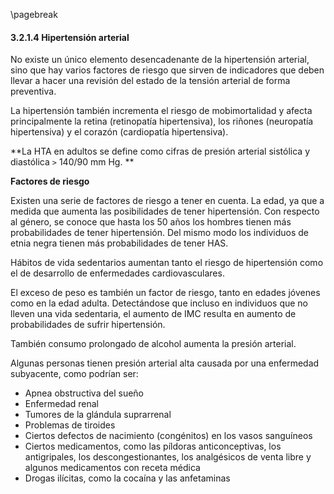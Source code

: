 \pagebreak

#### 3.2.1.4 Hipertensión arterial

No existe un único elemento desencadenante de la hipertensión arterial, sino que hay varios factores de riesgo que sirven de indicadores que deben llevar a hacer una revisión del estado de la tensión arterial de forma preventiva. 

La hipertensión también incrementa el riesgo de mobimortalidad y afecta principalmente la retina (retinopatía hipertensiva), los riñones (neuropatía hipertensiva) y el corazón (cardiopatía hipertensiva). 

**La HTA en adultos se define como cifras de presión arterial sistólica y diastólica `>` 140/90 mm Hg. **

**Factores de riesgo**

Existen una serie de factores de riesgo a tener en cuenta. La edad, ya que a medida que aumenta las posibilidades de tener hipertensión. Con respecto al género, se conoce que hasta los 50 años los hombres tienen más probabilidades de tener hipertensión. Del mismo modo los individuos de etnia negra tienen más probabilidades de tener HAS. 

Hábitos de vida sedentarios aumentan tanto el riesgo de hipertensión como el de desarrollo de enfermedades cardiovasculares. 

El exceso de peso es también un factor de riesgo, tanto en edades jóvenes como en la edad adulta. Detectándose que incluso en individuos que no lleven una vida sedentaria, el aumento de IMC resulta en aumento de probabilidades de sufrir hipertensión. 

También consumo prolongado de alcohol aumenta la presión arterial. 

Algunas personas tienen presión arterial alta causada por una enfermedad subyacente, como podrían ser: 

- Apnea obstructiva del sueño
- Enfermedad renal
- Tumores de la glándula suprarrenal
- Problemas de tiroides
- Ciertos defectos de nacimiento (congénitos) en los vasos sanguíneos
- Ciertos medicamentos, como las píldoras anticonceptivas, los antigripales, los descongestionantes, los analgésicos de venta libre y algunos medicamentos con receta médica
- Drogas ilícitas, como la cocaína y las anfetaminas
